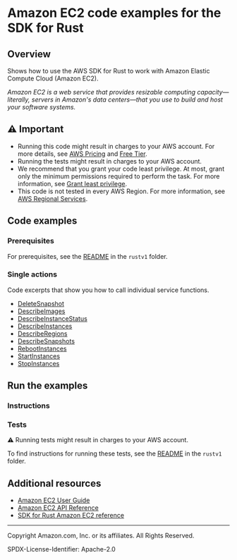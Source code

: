 # Amazon EC2 code examples for the SDK for Rust

## Overview

Shows how to use the AWS SDK for Rust to work with Amazon Elastic Compute Cloud (Amazon EC2).

<!--custom.overview.start-->
<!--custom.overview.end-->

_Amazon EC2 is a web service that provides resizable computing capacity—literally, servers in Amazon's data centers—that you use to build and host your software systems._

## ⚠ Important

* Running this code might result in charges to your AWS account. For more details, see [AWS Pricing](https://aws.amazon.com/pricing/) and [Free Tier](https://aws.amazon.com/free/).
* Running the tests might result in charges to your AWS account.
* We recommend that you grant your code least privilege. At most, grant only the minimum permissions required to perform the task. For more information, see [Grant least privilege](https://docs.aws.amazon.com/IAM/latest/UserGuide/best-practices.html#grant-least-privilege).
* This code is not tested in every AWS Region. For more information, see [AWS Regional Services](https://aws.amazon.com/about-aws/global-infrastructure/regional-product-services).

<!--custom.important.start-->
<!--custom.important.end-->

## Code examples

### Prerequisites

For prerequisites, see the [README](../../README.md#Prerequisites) in the `rustv1` folder.


<!--custom.prerequisites.start-->
<!--custom.prerequisites.end-->

### Single actions

Code excerpts that show you how to call individual service functions.

- [DeleteSnapshot](../ebs/src/bin/delete-snapshot.rs#L26)
- [DescribeImages](src/bin/describe-images.rs#L6)
- [DescribeInstanceStatus](src/bin/list-all-instance-events.rs#L22)
- [DescribeInstances](src/bin/describe-instance.rs#L26)
- [DescribeRegions](src/bin/ec2-helloworld.rs#L22)
- [DescribeSnapshots](../ebs/src/bin/get-snapshot-state.rs#L27)
- [RebootInstances](src/bin/reboot-instance.rs#L28)
- [StartInstances](src/bin/start-instance.rs#L29)
- [StopInstances](src/bin/stop-instance.rs#L29)


<!--custom.examples.start-->
<!--custom.examples.end-->

## Run the examples

### Instructions


<!--custom.instructions.start-->
<!--custom.instructions.end-->



### Tests

⚠ Running tests might result in charges to your AWS account.


To find instructions for running these tests, see the [README](../../README.md#Tests)
in the `rustv1` folder.



<!--custom.tests.start-->
<!--custom.tests.end-->

## Additional resources

- [Amazon EC2 User Guide](https://docs.aws.amazon.com/AWSEC2/latest/UserGuide/concepts.html)
- [Amazon EC2 API Reference](https://docs.aws.amazon.com/AWSEC2/latest/APIReference/Welcome.html)
- [SDK for Rust Amazon EC2 reference](https://docs.rs/aws-sdk-ec2/latest/aws_sdk_ec2/)

<!--custom.resources.start-->
<!--custom.resources.end-->

---

Copyright Amazon.com, Inc. or its affiliates. All Rights Reserved.

SPDX-License-Identifier: Apache-2.0